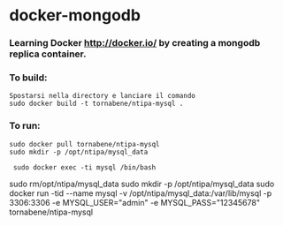 docker-mongodb
==============

### Learning Docker http://docker.io/ by creating a mongodb replica container.

### To build:

	Spostarsi nella directory e lanciare il comando
    sudo docker build -t tornabene/ntipa-mysql .
### To run:

    sudo docker pull tornabene/ntipa-mysql
    sudo mkdir -p /opt/ntipa/mysql_data
    
     sudo docker exec -ti mysql /bin/bash
     
    
   sudo rm/opt/ntipa/mysql_data
   sudo mkdir -p /opt/ntipa/mysql_data
   sudo docker run -tid --name mysql -v   /opt/ntipa/mysql_data:/var/lib/mysql -p 3306:3306 -e MYSQL_USER="admin"  -e MYSQL_PASS="12345678"  tornabene/ntipa-mysql
	  
 